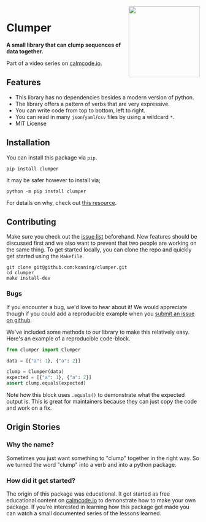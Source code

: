<img src="logo.png" width=185 height=185 align="right">

# **Clumper**

**A small library that can clump sequences of data together.**

Part of a video series on [calmcode.io](https://calmcode.io).

## Features

- This library has no dependencies besides a modern version of python.
- The library offers a pattern of verbs that are very expressive.
- You can write code from top to bottom, left to right.
- You can read in many `json`/`yaml`/`csv` files by using a wildcard `*`.
- MIT License

## Installation

You can install this package via `pip`.

```
pip install clumper
```

It may be safer however to install via;

```
python -m pip install clumper
```

For details on why, check out [this resource](https://calmcode.io/virtualenv/intro.html).


## Contributing

Make sure you check out the [issue list](https://github.com/koaning/clumper/issues)
beforehand. New features should be discussed first and we also want to prevent
that two people are working on the same thing. To get started locally, you can clone
the repo and quickly get started using the `Makefile`.

```
git clone git@github.com:koaning/clumper.git
cd clumper
make install-dev
```

### Bugs

If you encounter a bug, we'd love to hear about it!
We would appreciate though if you could add a reproducible
example when you [submit an issue on github](https://github.com/koaning/clumper/issues/new/choose).

We've included some methods to our library to make this
relatively easy. Here's an example of a reproducible code-block.

```python
from clumper import Clumper

data = [{"a": 1}, {"a": 2}]

clump = Clumper(data)
expected = [{"a": 1}, {"a": 2}]
assert clump.equals(expected)
```

Note how this block uses `.equals()` to demonstrate
what the expected output is. This is great for maintainers
because they can just copy the code and work on a fix.

## Origin Stories

### Why the name?

Sometimes you just want something to "clump" together in the right way.
So we turned the word "clump" into a verb and into a python package.

### How did it get started?

The origin of this package was educational. It got
started as free educational content on [calmcode.io](https://calmcode.io)
to demonstrate how to make your own package. If you're interested in learning
how this package got made you can watch a small documented series of the
lessons learned.
